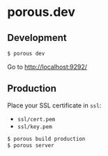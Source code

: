 # porous.dev

## Development

```sh
$ porous dev
```

Go to [http://localhost:9292/](http://localhost:9292/)

## Production

Place your SSL certificate in `ssl`:

- `ssl/cert.pem`
- `ssl/key.pem`

```sh
$ porous build production
$ porous server
```
